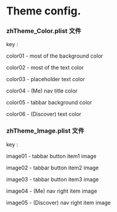 # Theme config.

### zhTheme_Color.plist 文件 

key :  

color01 - most of the background color

color02 - most of the text color

color03 - placeholder text color

color04 - (Me) nav title color

color05 - tabbar background color

color06 - (Discover) text color

### zhTheme_Image.plist 文件

key :  

image01 - tabbar button item1 image

image02 - tabbar button item2 image

image03 - tabbar button item3 image

image04 - (Me) nav right item image

image05 - (Discover) nav right item image


